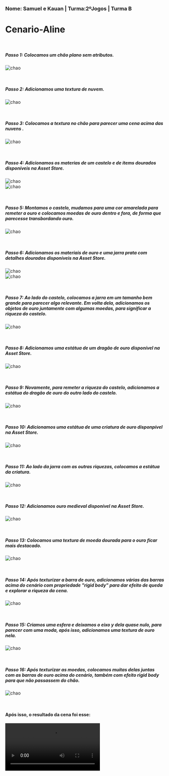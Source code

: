 <h3>Nome: Samuel e Kauan | Turma:2ºJogos | Turma B </h3>
                                                
# Cenario-Aline

<br>
<h5>Passo 1: Colocamos um chão plano sem atributos.</h5>

 ![chao](/prints/1.png)

<br>
<h5>Passo 2: Adicionamos uma textura de nuvem.</h5>

 ![chao](/prints/2.png)


<br>
<h5>Passo 3: Colocamos a textura no chão para parecer uma cena acima das nuvens .</h5>

 ![chao](/prints/3.png)

<br>
<h5>Passo 4: Adicionamos os materias de um castelo e de items dourados disponíveis na Asset Store.</h5>

 ![chao](/prints/4.png)
<br>
 ![chao](/prints/5.png)

<br>
<h5>Passo 5: Montamos o castelo, mudamos para uma cor amarelada para remeter a ouro e colocamos moedas de ouro dentro e fora, de forma que parecesse transbordando ouro.</h5>

 ![chao](/prints/6.png)

<br>
<h5>Passo 6: Adicionamos os materiais de ouro e uma jarra prata com detalhes dourados disponíveis na Asset Store.</h5>

 ![chao](/prints/7.png)
<br>
 ![chao](/prints/8.png)

<br>
<h5>Passo 7: Ao lado do castelo, colocamos a jarra em um tamanho bem grande para parecer algo relevante. Em volta dela, adicionamos os objetos de ouro juntamente com algumas moedas, para significar a riqueza do castelo.</h5>

 ![chao](/prints/9.png)

<br>
<h5>Passo 8: Adicionamos uma estátua de um dragão de ouro disponível na Asset Store.</h5>

 ![chao](/prints/10.png)

<br>
<h5>Passo 9: Novamente, para remeter a riqueza do castelo, adicionamos a estátua do dragão de ouro do outro lado do castelo.</h5>

 ![chao](/prints/11.png)

<br>
<h5>Passo 10: Adicionamos uma estátua de uma criatura de ouro disponpível na Asset Store.</h5>

 ![chao](/prints/12.png)

<br>
<h5>Passo 11: Ao lado da jarra com as outras riquezas, colocamos a estátua da criatura.</h5>

 ![chao](/prints/13.png)

<br>
<h5>Passo 12: Adicionamos ouro medieval disponível na Asset Store.</h5>

 ![chao](/prints/14.png)

<br>
<h5>Passo 13: Colocamos uma textura de moeda dourada para o ouro ficar mais destacado.</h5>

 ![chao](/prints/15.png)

<br>
<h5>Passo 14: Após texturizar a barra de ouro, adicionamos várias das barras acima do cenário com propriedade "rigid body" para dar efeito de queda e explorar a riqueza da cena.</h5>

 ![chao](/prints/16.png)

<br>
<h5>Passo 15: Criamos uma esfera e deixamos o eixo y dela quase nulo, para parecer com uma moda, após isso, adicionamos uma textura de ouro nela.</h5>

 ![chao](/prints/17.png)

<br>
<h5>Passo 16: Após texturizar as moedas, colocamos muitas delas juntas com as barras de ouro acima do cenário, também com efeito rigid body para que não passassem do chão.</h5>

![chao](/prints/18.png)

<br>
<h4>Após isso, o resultado da cena foi esse:</h4>

![chao](/video/cena.mp4)
